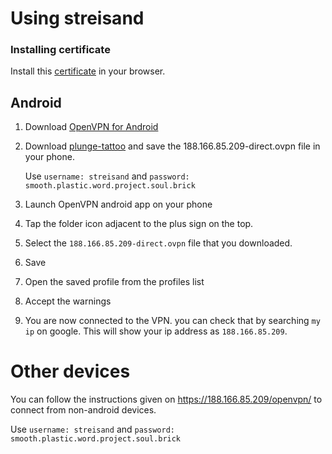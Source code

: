 # Using streisand 

### Installing certificate

Install this [certificate](/vpn/188.166.85.209.crt) in your browser.

## Android

1. Download [OpenVPN for Android](https://play.google.com/store/apps/details?id=de.blinkt.openvpn)
2. Download [plunge-tattoo](https://188.166.85.209/openvpn/plunge-tattoo/188.166.85.209-direct.ovpn) and save the 188.166.85.209-direct.ovpn file in your phone.

   Use `username: streisand` and 
       `password: smooth.plastic.word.project.soul.brick`
3. Launch OpenVPN android app on your phone
4. Tap the folder icon adjacent to the plus sign on the top.
5. Select the `188.166.85.209-direct.ovpn` file that you downloaded.
6. Save
7. Open the saved profile from the profiles list
8. Accept the warnings
9. You are now connected to the VPN. you can check that by searching `my ip` on google. This will show your ip address as `188.166.85.209`.

# Other devices
You can follow the instructions given on https://188.166.85.209/openvpn/ to connect from non-android devices.

   Use `username: streisand` and 
       `password: smooth.plastic.word.project.soul.brick`
